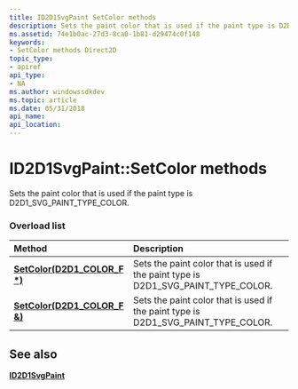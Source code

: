 ```yaml
---
title: ID2D1SvgPaint SetColor methods
description: Sets the paint color that is used if the paint type is D2D1\_SVG\_PAINT\_TYPE\_COLOR.
ms.assetid: 74e1b0ac-27d3-8ca0-1b81-d29474c0f148
keywords:
- SetColor methods Direct2D
topic_type:
- apiref
api_type:
- NA
ms.author: windowssdkdev
ms.topic: article
ms.date: 05/31/2018
api_name: 
api_location: 
---
```


# ID2D1SvgPaint::SetColor methods

Sets the paint color that is used if the paint type is D2D1\_SVG\_PAINT\_TYPE\_COLOR.

### Overload list



| Method                                                         | Description                                                                                      |
|:---------------------------------------------------------------|:-------------------------------------------------------------------------------------------------|
| [**SetColor(D2D1\_COLOR\_F \*)**](https://msdn.microsoft.com/en-us/library/Mt797898(v=VS.85).aspx)  | Sets the paint color that is used if the paint type is D2D1\_SVG\_PAINT\_TYPE\_COLOR.<br/> |
| [**SetColor(D2D1\_COLOR\_F &)**](https://msdn.microsoft.com/en-us/library/Mt797899(v=VS.85).aspx) | Sets the paint color that is used if the paint type is D2D1\_SVG\_PAINT\_TYPE\_COLOR.<br/> |



## See also

<dl> <dt>

[**ID2D1SvgPaint**](https://msdn.microsoft.com/en-us/library/Mt797893(v=VS.85).aspx)
</dt> </dl>

 

 





